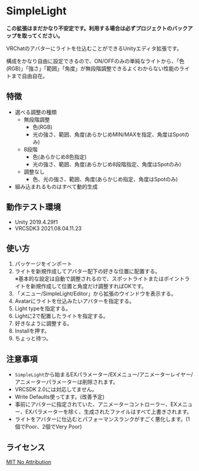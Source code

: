 # SimpleLight
**この拡張はまだかなり不安定です。利用する場合は必ずプロジェクトのバックアップを取ってください。**

VRChatのアバターにライトを仕込むことができるUnityエディタ拡張です。

構成をかなり自由に設定できるので、ON/OFFのみの単純なライトから、「色(RGB)」「強さ」「範囲」「角度」が無段階調整できるよくわからない性能のライトまで自由自在。

## 特徴
- 選べる調整の種類
  - 無段階調整
    - 色(RGB) 
    - 光の強さ、範囲、角度(あらかじめMIN/MAXを指定、角度はSpotのみ)
  - 8段階
    - 色(あらかじめ8色指定)
    - 光の強さ、範囲、角度(あらかじめ8段階指定、角度はSpotのみ)
  - 調整なし
    - 色、光の強さ、範囲、角度(あらかじめ指定、角度はSpotのみ)
- 組み込まれるものはすべて動的生成

## 動作テスト環境
- Unity 2019.4.29f1
- VRCSDK3 2021.08.04.11.23

## 使い方
1. パッケージをインポート
2. ライトを新規作成してアバター配下の好きな位置に配置する。    
   ※基本的な設定は自動で調整されるので、スポットライトまたはポイントライトを新規作成して位置と角度だけ調整すればOKです。
3. 「メニュー/SimpleLight/Editor」から拡張のウインドウを表示する。
4. Avatarにライトを仕込みたいアバターを指定する。
5. Light typeを指定する。
6. Lightに2で配置したライトを指定する。
7. 好きなように調整する。
8. Installを押す。
9.  ちょっと待つ。

## 注意事項
- `SimpleLight`から始まるEXパラメーター/EXメニュー/アニメーターレイヤー/アニメーターパラメーターは削除されます。
- VRCSDK 2.0には対応してません。
- Write Defaults使ってます。(改善予定)
- 事前にアバターに指定されていた、アニメーターコントローラー、EXメニュー、EXパラメーターを除く、生成されたファイルはすべて上書きされます。
- ライトをアバターに仕込むとパフォーマンスランクがすごく悪化します。(1個でPoor、2個でVery Poor)

## ライセンス
[MIT No Attribution](https://github.com/coke12103/VRCSimpleLight/blob/master/LICENSE)